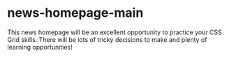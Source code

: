 # news-homepage-main
This news homepage will be an excellent opportunity to practice your CSS Grid skills. There will be lots of tricky decisions to make and plenty of learning opportunities!
